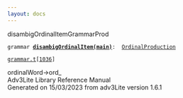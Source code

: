 ```yaml
---
layout: docs
---
```

<span class="title">disambigOrdinalItem</span><span class="type">GrammarProd</span>

`grammar `**[`disambigOrdinalItem(main)`](../object/disambigOrdinalItem(main).html)**` :   `[`OrdinalProduction`](../object/OrdinalProduction.html)

[`grammar.t`](../file/grammar.t.html)`[`[`1036`](../source/grammar.t.html#1036)`]`



ordinalWord-\>ord\_  
Adv3Lite Library Reference Manual  
Generated on 15/03/2023 from adv3Lite version 1.6.1


